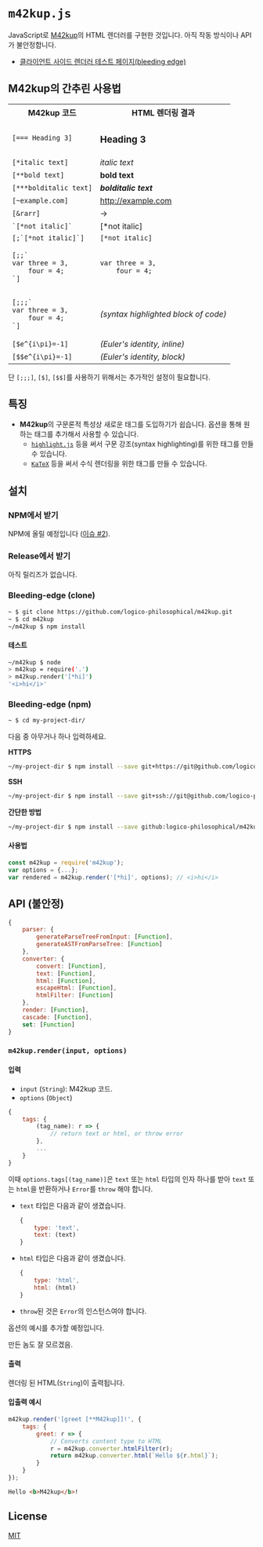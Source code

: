 # `m42kup.js`

JavaScript로 [M42kup](https://github.com/logico-philosophical/m42kup/wiki)의 HTML 렌더러를 구현한 것입니다. 아직 작동 방식이나 API가 불안정합니다.

* [클라이언트 사이드 렌더러 테스트 페이지(bleeding edge)](https://logico-philosophical.github.io/m42kup/tests/client.html)

## M42kup의 간추린 사용법

<table>
  <tr><th>M42kup 코드</th><th>HTML 렌더링 결과</th></tr>
  <tr><td><code>[=== Heading 3]</code></td><td><h3>Heading 3</h3></td></tr>
  <tr><td><code>[*italic text]</code></td><td><i>italic text</i></td></tr>
  <tr><td><code>[**bold text]</code></td><td><b>bold text</b></td></tr>
  <tr><td><code>[***bolditalic text]</code></td><td><i><b>bolditalic text</b></i></td></tr>
  <tr><td><code>[~example.com]</code></td><td><a href="http://example.com">http://example.com</a></td></tr>
  <tr><td><code>[&rarr]</code></td><td>&rarr;</td></tr>
  <tr><td><code>`[*not italic]`</code></td><td>[*not italic]</td></tr>
  <tr><td><code>[;`[*not italic]`]</code></td><td><code>[*not italic]</code></td></tr>
  <tr><td><pre><code>[;;`
var three = 3,
    four = 4;
`]</code></pre></td><td><pre><code>var three = 3,
    four = 4;</code></pre></td></tr>
  <tr><td><pre><code>[;;;`
var three = 3,
    four = 4;
`]</code></pre></td><td><i>(syntax highlighted block of code)</i></td></tr>
  <tr><td><code>[$e^{i\pi}=-1]</code></td><td><i>(Euler's identity, inline)</i></td></tr>
  <tr><td><code>[$$e^{i\pi}=-1]</code></td><td><i>(Euler's identity, block)</i></td></tr>
</table>

단 `[;;;]`, `[$]`, `[$$]`를 사용하기 위해서는 추가적인 설정이 필요합니다.

## 특징

* **M42kup**의 구문론적 특성상 새로운 태그를 도입하기가 쉽습니다. 옵션을 통해 원하는 태그를 추가해서 사용할 수 있습니다.
  * [`highlight.js`](https://github.com/highlightjs/highlight.js) 등을 써서 구문 강조(syntax highlighting)를 위한 태그를 만들 수 있습니다.
  * [`KaTeX`](https://github.com/KaTeX/KaTeX) 등을 써서 수식 렌더링을 위한 태그를 만들 수 있습니다.

## 설치

### NPM에서 받기

NPM에 올릴 예정입니다 ([이슈 #2](https://github.com/logico-philosophical/m42kup/issues/2)).

### Release에서 받기

아직 릴리즈가 없습니다.

### Bleeding-edge (clone)

```bash
~ $ git clone https://github.com/logico-philosophical/m42kup.git
~ $ cd m42kup
~/m42kup $ npm install
```

#### 테스트
```bash
~/m42kup $ node
> m42kup = require('.')
> m42kup.render('[*hi]')
'<i>hi</i>'
```

### Bleeding-edge (npm)

```bash
~ $ cd my-project-dir/
```

다음 중 아무거나 하나 입력하세요.

**HTTPS**
```bash
~/my-project-dir $ npm install --save git+https://git@github.com/logico-philosophical/m42kup.git
```

**SSH**
```bash
~/my-project-dir $ npm install --save git+ssh://git@github.com/logico-philosophical/m42kup.git
```

**간단한 방법**
```bash
~/my-project-dir $ npm install --save github:logico-philosophical/m42kup
```

#### 사용법
```js
const m42kup = require('m42kup');
var options = {...};
var rendered = m42kup.render('[*hi]', options); // <i>hi</i>
```

## API (불안정)

```js
{
    parser: {
        generateParseTreeFromInput: [Function],
        generateASTFromParseTree: [Function]
    },
    converter: {
        convert: [Function],
        text: [Function],
        html: [Function],
        escapeHtml: [Function],
        htmlFilter: [Function]
    },
    render: [Function],
    cascade: [Function],
    set: [Function]
}
```

### `m42kup.render(input, options)`

#### 입력
* `input` (`String`): M42kup 코드.
* `options` (`Object`)
```js
{
    tags: {
        (tag_name): r => {
            // return text or html, or throw error
        },
        ...
    }
}
```

이때 `options.tags[(tag_name)]`은 `text` 또는 `html` 타입의 인자 하나를 받아 `text` 또는 `html`을 반환하거나 `Error`를 `throw` 해야 합니다.

* `text` 타입은 다음과 같이 생겼습니다.
  ```js
  {
      type: 'text',
      text: (text)
  }
  ```
* `html` 타입은 다음과 같이 생겼습니다.
  ```js
  {
      type: 'html',
      html: (html)
  }
  ```
* `throw`된 것은 `Error`의 인스턴스여야 합니다.

옵션의 예시를 추가할 예정입니다.

만든 놈도 잘 모르겠음.

#### 출력
렌더링 된 HTML(`String`)이 출력됩니다.

#### 입출력 예시
```js
m42kup.render('[greet [**M42kup]]!', {
    tags: {
        greet: r => {
            // Converts content type to HTML
            r = m42kup.converter.htmlFilter(r);
            return m42kup.converter.html(`Hello ${r.html}`);
        }
    }
});
```

```html
Hello <b>M42kup</b>!
```

## License
[MIT](LICENSE)
